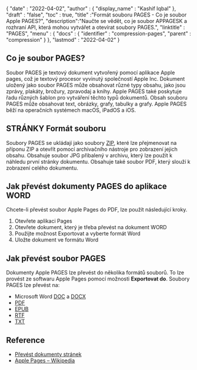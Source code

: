 {
  "date" : "2022-04-02",
  "author" : {
    "display_name" : "Kashif Iqbal"
},
  "draft" : "false",
  "toc" : true,
  "title" :"Formát souboru PAGES - Co je soubor Apple PAGES?",
  "description":"Naučte se vědět, co je soubor APPAGESK a rozhraní API, která mohou vytvářet a otevírat soubory PAGES.",
  "linktitle" : "PAGES",
  "menu" : {
    "docs" : {
      "identifier" : "compression-pages",
      "parent" : "compression"
}
},
  "lastmod" : "2022-04-02"
}

## Co je soubor PAGES?

Soubor PAGES je textový dokument vytvořený pomocí aplikace Apple pages, což je textový procesor vyvinutý společností Apple Inc. Dokument uložený jako soubor PAGES může obsahovat různé typy obsahu, jako jsou zprávy, plakáty, brožury, zpravodaj a knihy. Apple PAGES také poskytuje řadu různých šablon pro vytváření těchto typů dokumentů. Obsah souboru PAGES může obsahovat text, obrázky, grafy, tabulky a grafy. Apple PAGES běží na operačních systémech macOS, iPadOS a iOS.

## STRÁNKY Formát souboru

Soubory PAGES se ukládají jako soubory [ZIP](/cs/compression/zip/), které lze přejmenovat na příponu ZIP a otevřít pomocí archivačního nástroje pro zobrazení jejich obsahu. Obsahuje soubor JPG přibalený v archivu, který lze použít k náhledu první stránky dokumentu. Obsahuje také soubor PDF, který slouží k zobrazení celého dokumentu.

## Jak převést dokumenty PAGES do aplikace WORD

Chcete-li převést soubor Apple Pages do PDF, lze použít následující kroky.

1. Otevřete aplikaci Pages
1. Otevřete dokument, který je třeba převést na dokument WORD
1. Použijte možnost Exportovat a vyberte formát Word
1. Uložte dokument ve formátu Word

## Jak převést soubor PAGES

Dokumenty Apple PAGES lze převést do několika formátů souborů. To lze provést ze softwaru Apple Pages pomocí možnosti **Exportovat do**. Soubory PAGES lze převést na:

* Microsoft Word [DOC](/cs/word-processing/doc/) a [DOCX](/cs/word-processing/docx/)
* [PDF](/cs/pdf/)
* [EPUB](/cs/ebook/epub/)
* [RTF](/cs/word-processing/rtf/)
* [TXT](/cs/word-processing/txt/)

## Reference

* [Převést dokumenty stránek](https://support.apple.com/en-us/HT202227)
* [Apple Pages – Wikipedia](https://en.wikipedia.org/wiki/Pages_(word_processor))

